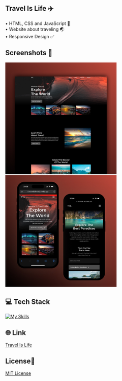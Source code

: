 ## Travel Is Life ✈️
• HTML, CSS and JavaScript 📂 <br>
• Website about traveling 🌏<br>
• Responsive Design ✅

## Screenshots 📱
<img src="img/1 Travel Is Life.jpg" width="350"> <img src="img/2 Travel Is Life.jpg" width="350">

## 💻 Tech Stack
[![My Skills](https://skillicons.dev/icons?i=html,css,javascript)](https://skillicons.dev)

## 🌐 Link
<a href="https://travel-is-life.netlify.app/">Travel Is Life</a>

## License🔐
[MIT License](LICENSE)
